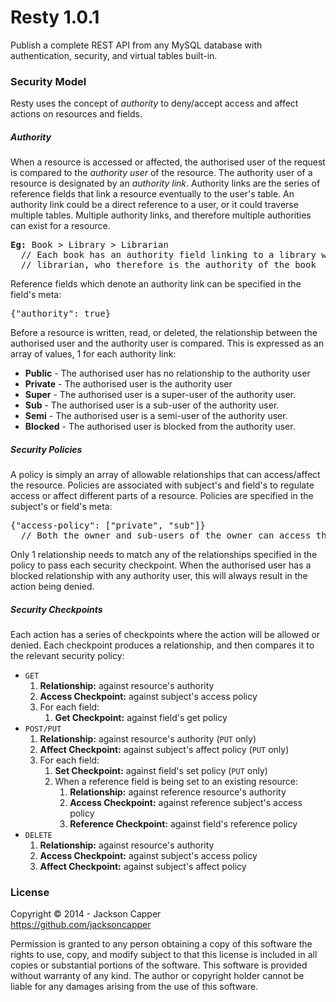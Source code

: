 <h1>Resty 1.0.1</h1>
<p>Publish a complete REST API from any MySQL database with authentication, security, and virtual tables built-in.</p>

<h3>Security Model</h3>
<p>Resty uses the concept of <em>authority</em> to deny/accept access and affect actions on resources and fields.</p>

<h5>Authority</h5>
<p>When a resource is accessed or affected, the authorised user of the request is compared to the <em>authority user</em> of the resource. The authority user of a resource is designated by an <em>authority link</em>. Authority links are the series of reference fields that link a resource eventually to the user's table. An authority link could be a direct reference to a user, or it could traverse multiple tables. Multiple authority links, and therefore multiple authorities can exist for a resource.</p>
<pre><strong>Eg:</strong> Book > Library > Librarian
  // Each book has an authority field linking to a library which has an authority field linking to a
  // librarian, who therefore is the authority of the book</pre>
<p>Reference fields which denote an authority link can be specified in the field's meta:</p>
<pre>{"authority": true}</pre>
<p>Before a resource is written, read, or deleted, the relationship between the authorised user and the authority user is compared. This is expressed as an array of values, 1 for each authority link:</p>
<ul>
  <li><strong>Public</strong> - The authorised user has no relationship to the authority user</li>
  <li><strong>Private</strong> - The authorised user is the authority user</li>
  <li><strong>Super</strong> - The authorised user is a super-user of the authority user.</li>
  <li><strong>Sub</strong> - The authorised user is a sub-user of the authority user.</li>
  <li><strong>Semi</strong> - The authorised user is a semi-user of the authority user.</li>
  <li><strong>Blocked</strong> - The authorised user is blocked from the authority user.</li>
</ul>

<h5>Security Policies</h5>
<p>A policy is simply an array of allowable relationships that can access/affect the resource. Policies are associated with subject's and field's to regulate access or affect different parts of a resource. Policies are specified in the subject's or field's meta:</p>
<pre>{"access-policy": ["private", "sub"]}
  // Both the owner and sub-users of the owner can access these resources</pre>
<p>Only 1 relationship needs to match any of the relationships specified in the policy to pass each security checkpoint. When the authorised user has a blocked relationship with any authority user, this will always result in the action being denied.</p>

<h5>Security Checkpoints</h5>
<p>Each action has a series of checkpoints where the action will be allowed or denied. Each checkpoint produces a relationship, and then compares it to the relevant security policy:</p>
<ul>
  <li>
    <code>GET</code>
    <ol>
      <li><strong>Relationship:</strong> against resource's authority</li>
      <li><strong>Access Checkpoint:</strong> against subject's access policy</li>
      <li>
        For each field:
        <ol>
          <li><strong>Get Checkpoint:</strong> against field's get policy</li>
        </ol>
      </li>
    </ol>
  </li>
  <li>
    <code>POST/PUT</code>
    <ol>
      <li><strong>Relationship:</strong> against resource's authority (<code>PUT</code> only)</li>
      <li><strong>Affect Checkpoint:</strong> against subject's affect policy (<code>PUT</code> only)</li>
      <li>
        For each field:
        <ol>
          <li><strong>Set Checkpoint:</strong> against field's set policy (<code>PUT</code> only)</li>
          <li>
            When a reference field is being set to an existing resource:
            <ol>
              <li><strong>Relationship:</strong> against reference resource's authority</li>
              <li><strong>Access Checkpoint:</strong> against reference subject's access policy</li>
              <li><strong>Reference Checkpoint:</strong> against field's reference policy</li>
            </ol>
          </li>
        </ol>
      </li>
    </ol>
  </li>
  <li>
    <code>DELETE</code>
    <ol>
      <li><strong>Relationship:</strong> against resource's authority</li>
      <li><strong>Access Checkpoint:</strong> against subject's access policy</li>
      <li><strong>Affect Checkpoint:</strong> against subject's affect policy</li>
    </ol>
  </li>
</ul>

<h3>License</h3>
<p>Copyright © 2014 - Jackson Capper<br/><a href='https://github.com/jacksoncapper' target='_blank'>https://github.com/jacksoncapper</a></p>
<p>Permission is granted to any person obtaining a copy of this software the rights to use, copy, and modify subject to that this license is included in all copies or substantial portions of the software. This software is provided without warranty of any kind. The author or copyright holder cannot be liable for any damages arising from the use of this software.</p>
